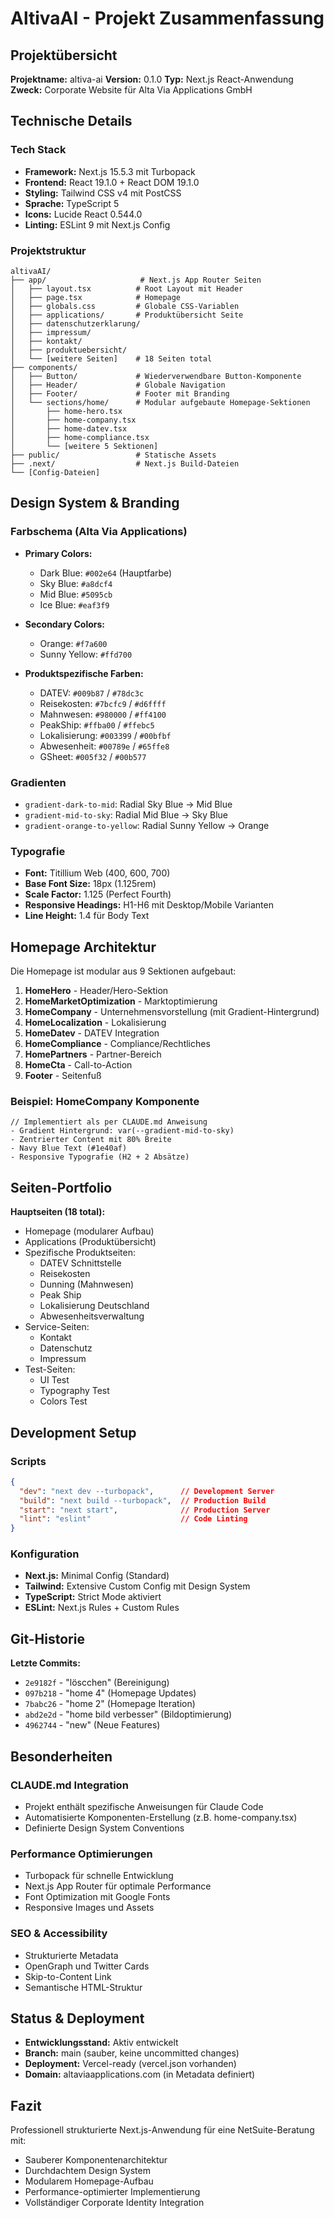 # AltivaAI - Projekt Zusammenfassung

## Projektübersicht

**Projektname:** altiva-ai
**Version:** 0.1.0
**Typ:** Next.js React-Anwendung
**Zweck:** Corporate Website für Alta Via Applications GmbH

## Technische Details

### Tech Stack
- **Framework:** Next.js 15.5.3 mit Turbopack
- **Frontend:** React 19.1.0 + React DOM 19.1.0
- **Styling:** Tailwind CSS v4 mit PostCSS
- **Sprache:** TypeScript 5
- **Icons:** Lucide React 0.544.0
- **Linting:** ESLint 9 mit Next.js Config

### Projektstruktur

```
altivaAI/
├── app/                     # Next.js App Router Seiten
│   ├── layout.tsx          # Root Layout mit Header
│   ├── page.tsx            # Homepage
│   ├── globals.css         # Globale CSS-Variablen
│   ├── applications/       # Produktübersicht Seite
│   ├── datenschutzerklarung/
│   ├── impressum/
│   ├── kontakt/
│   ├── produktuebersicht/
│   └── [weitere Seiten]    # 18 Seiten total
├── components/
│   ├── Button/             # Wiederverwendbare Button-Komponente
│   ├── Header/             # Globale Navigation
│   ├── Footer/             # Footer mit Branding
│   └── sections/home/      # Modular aufgebaute Homepage-Sektionen
│       ├── home-hero.tsx
│       ├── home-company.tsx
│       ├── home-datev.tsx
│       ├── home-compliance.tsx
│       └── [weitere 5 Sektionen]
├── public/                 # Statische Assets
├── .next/                  # Next.js Build-Dateien
└── [Config-Dateien]
```

## Design System & Branding

### Farbschema (Alta Via Applications)
- **Primary Colors:**
  - Dark Blue: `#002e64` (Hauptfarbe)
  - Sky Blue: `#a8dcf4`
  - Mid Blue: `#5095cb`
  - Ice Blue: `#eaf3f9`

- **Secondary Colors:**
  - Orange: `#f7a600`
  - Sunny Yellow: `#ffd700`

- **Produktspezifische Farben:**
  - DATEV: `#009b87` / `#78dc3c`
  - Reisekosten: `#7bcfc9` / `#d6ffff`
  - Mahnwesen: `#980000` / `#ff4100`
  - PeakShip: `#ffba00` / `#ffebc5`
  - Lokalisierung: `#003399` / `#00bfbf`
  - Abwesenheit: `#00789e` / `#65ffe8`
  - GSheet: `#005f32` / `#00b577`

### Gradienten
- `gradient-dark-to-mid`: Radial Sky Blue → Mid Blue
- `gradient-mid-to-sky`: Radial Mid Blue → Sky Blue
- `gradient-orange-to-yellow`: Radial Sunny Yellow → Orange

### Typografie
- **Font:** Titillium Web (400, 600, 700)
- **Base Font Size:** 18px (1.125rem)
- **Scale Factor:** 1.125 (Perfect Fourth)
- **Responsive Headings:** H1-H6 mit Desktop/Mobile Varianten
- **Line Height:** 1.4 für Body Text

## Homepage Architektur

Die Homepage ist modular aus 9 Sektionen aufgebaut:

1. **HomeHero** - Header/Hero-Sektion
2. **HomeMarketOptimization** - Marktoptimierung
3. **HomeCompany** - Unternehmensvorstellung (mit Gradient-Hintergrund)
4. **HomeLocalization** - Lokalisierung
5. **HomeDatev** - DATEV Integration
6. **HomeCompliance** - Compliance/Rechtliches
7. **HomePartners** - Partner-Bereich
8. **HomeCta** - Call-to-Action
9. **Footer** - Seitenfuß

### Beispiel: HomeCompany Komponente
```tsx
// Implementiert als per CLAUDE.md Anweisung
- Gradient Hintergrund: var(--gradient-mid-to-sky)
- Zentrierter Content mit 80% Breite
- Navy Blue Text (#1e40af)
- Responsive Typografie (H2 + 2 Absätze)
```

## Seiten-Portfolio

**Hauptseiten (18 total):**
- Homepage (modularer Aufbau)
- Applications (Produktübersicht)
- Spezifische Produktseiten:
  - DATEV Schnittstelle
  - Reisekosten
  - Dunning (Mahnwesen)
  - Peak Ship
  - Lokalisierung Deutschland
  - Abwesenheitsverwaltung
- Service-Seiten:
  - Kontakt
  - Datenschutz
  - Impressum
- Test-Seiten:
  - UI Test
  - Typography Test
  - Colors Test

## Development Setup

### Scripts
```json
{
  "dev": "next dev --turbopack",      // Development Server
  "build": "next build --turbopack",  // Production Build
  "start": "next start",              // Production Server
  "lint": "eslint"                    // Code Linting
}
```

### Konfiguration
- **Next.js:** Minimal Config (Standard)
- **Tailwind:** Extensive Custom Config mit Design System
- **TypeScript:** Strict Mode aktiviert
- **ESLint:** Next.js Rules + Custom Rules

## Git-Historie

**Letzte Commits:**
- `2e9182f` - "löscchen" (Bereinigung)
- `097b218` - "home 4" (Homepage Updates)
- `7babc26` - "home 2" (Homepage Iteration)
- `abd2e2d` - "home bild verbesser" (Bildoptimierung)
- `4962744` - "new" (Neue Features)

## Besonderheiten

### CLAUDE.md Integration
- Projekt enthält spezifische Anweisungen für Claude Code
- Automatisierte Komponenten-Erstellung (z.B. home-company.tsx)
- Definierte Design System Conventions

### Performance Optimierungen
- Turbopack für schnelle Entwicklung
- Next.js App Router für optimale Performance
- Font Optimization mit Google Fonts
- Responsive Images und Assets

### SEO & Accessibility
- Strukturierte Metadata
- OpenGraph und Twitter Cards
- Skip-to-Content Link
- Semantische HTML-Struktur

## Status & Deployment

- **Entwicklungsstand:** Aktiv entwickelt
- **Branch:** main (sauber, keine uncommitted changes)
- **Deployment:** Vercel-ready (vercel.json vorhanden)
- **Domain:** altaviaapplications.com (in Metadata definiert)

## Fazit

Professionell strukturierte Next.js-Anwendung für eine NetSuite-Beratung mit:
- Sauberer Komponentenarchitektur
- Durchdachtem Design System
- Modularem Homepage-Aufbau
- Performance-optimierter Implementierung
- Vollständiger Corporate Identity Integration
